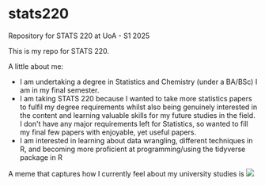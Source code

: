# stats220
Repository for STATS 220 at UoA - S1 2025

This is my repo for STATS 220. 

A little about me:

- I am undertaking a degree in Statistics and Chemistry (under a BA/BSc) I am in my final semester.
- I am taking STATS 220 because I wanted to take more statistics papers to fulfil my degree requirements whilst also being genuinely interested in the content and learning valuable skills for my future studies in the field. I don't have any major requirements left for Statistics, so wanted to fill my final few papers with enjoyable, yet useful papers. 
- I am interested in learning about data wrangling, different techniques in R, and becoming more proficient at programming/using the tidyverse package in R 

A meme that captures how I currently feel about my university studies is ![](https://c.tenor.com/8druEACXtX8AAAAd/tenor.gif)
